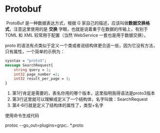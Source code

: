 # Protobuf

​	ProtoBuf 是一种数据表达方式，根据 G 家自己的描述，应该叫做**数据交换格式**，注意这里使用的是 **交换** 字眼，也就是说着重于在数据的传输上，有别于 TOML 和 XML 较常用于配置（当然 WebService 一套也是用于数据交换）。	

proto 的语法有点类似于定义一个类或者说结构体更合适一些，因为它没有方法，只有属性，一个简单的示例为：

```protobuf
sysntax = "proto3";
message SearchRequest{
    string query = 1;
    int32 page_number =2;
    int32 result_per_page = 3;
}
```

1. 第1行肯定是需要的，表名你用的哪个版本，这里指明我得语法是proto3版本
2. 第3行这里就可以理解成定义了一个结构体，名字叫做：SearchRequest
3. 第4-6行就是定义了结构体的属性了，类型+名字

使用命令生成代码

protoc --go_out=plugins=grpc:. *.proto


